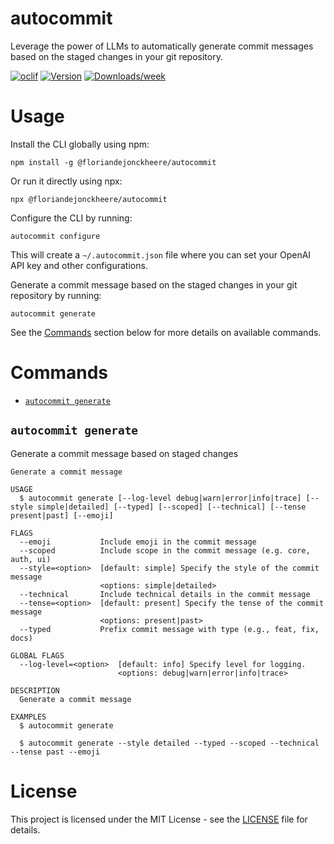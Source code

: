 autocommit
=================

Leverage the power of LLMs to automatically generate commit messages based on the staged changes in your git repository.

[![oclif](https://img.shields.io/badge/cli-oclif-brightgreen.svg)](https://oclif.io)
[![Version](https://img.shields.io/npm/v/@floriandejonckheere/autocommit.svg)](https://npmjs.org/package/@floriandejonckheere/autocommit)
[![Downloads/week](https://img.shields.io/npm/dw/@floriandejonckheere/autocommit.svg)](https://npmjs.org/package/@floriandejonckheere/autocommit)

# Usage

Install the CLI globally using npm:

    npm install -g @floriandejonckheere/autocommit

Or run it directly using npx:

    npx @floriandejonckheere/autocommit

Configure the CLI by running:

    autocommit configure

This will create a `~/.autocommit.json` file where you can set your OpenAI API key and other configurations.

Generate a commit message based on the staged changes in your git repository by running:

    autocommit generate

See the [Commands](#commands) section below for more details on available commands.

# Commands
<!-- commands -->
* [`autocommit generate`](#autocommit-generate)

## `autocommit generate`

Generate a commit message based on staged changes

```
Generate a commit message

USAGE
  $ autocommit generate [--log-level debug|warn|error|info|trace] [--style simple|detailed] [--typed] [--scoped] [--technical] [--tense present|past] [--emoji]

FLAGS
  --emoji           Include emoji in the commit message
  --scoped          Include scope in the commit message (e.g. core, auth, ui)
  --style=<option>  [default: simple] Specify the style of the commit message
                    <options: simple|detailed>
  --technical       Include technical details in the commit message
  --tense=<option>  [default: present] Specify the tense of the commit message
                    <options: present|past>
  --typed           Prefix commit message with type (e.g., feat, fix, docs)

GLOBAL FLAGS
  --log-level=<option>  [default: info] Specify level for logging.
                        <options: debug|warn|error|info|trace>

DESCRIPTION
  Generate a commit message

EXAMPLES
  $ autocommit generate

  $ autocommit generate --style detailed --typed --scoped --technical --tense past --emoji
```

# License

This project is licensed under the MIT License - see the [LICENSE](LICENSE) file for details.